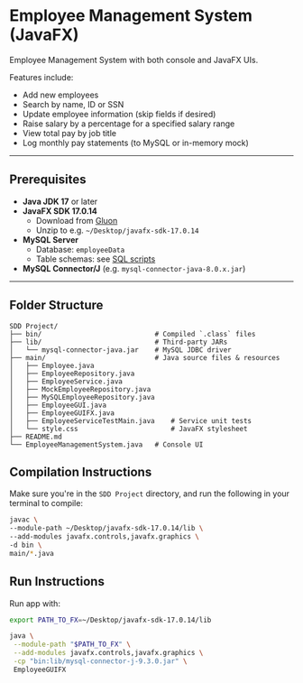 # Employee Management System (JavaFX)

Employee Management System with both console and JavaFX UIs.  

Features include:

- Add new employees  
- Search by name, ID or SSN  
- Update employee information (skip fields if desired)  
- Raise salary by a percentage for a specified salary range  
- View total pay by job title  
- Log monthly pay statements (to MySQL or in-memory mock)  

---

## Prerequisites

- **Java JDK 17** or later  
- **JavaFX SDK 17.0.14**  
  - Download from [Gluon](https://gluonhq.com/products/javafx/)  
  - Unzip to e.g. `~/Desktop/javafx-sdk-17.0.14`  
- **MySQL Server**  
  - Database: `employeeData`  
  - Table schemas: see [SQL scripts](db/schema.sql)  
- **MySQL Connector/J** (e.g. `mysql-connector-java-8.0.x.jar`)  

---

## Folder Structure

```text
SDD Project/
├── bin/                            # Compiled `.class` files
├── lib/                            # Third-party JARs
│   └── mysql-connector-java.jar    # MySQL JDBC driver
├── main/                           # Java source files & resources
│   ├── Employee.java
│   ├── EmployeeRepository.java
│   ├── EmployeeService.java
│   ├── MockEmployeeRepository.java
│   ├── MySQLEmployeeRepository.java
│   ├── EmployeeGUI.java
│   ├── EmployeeGUIFX.java
│   ├── EmployeeServiceTestMain.java    # Service unit tests
│   └── style.css                       # JavaFX stylesheet
├── README.md
└── EmployeeManagementSystem.java   # Console UI
```
## Compilation Instructions
 
 Make sure you're in the `SDD Project` directory, and run the following in your terminal to compile:
 
 ```bash
 javac \
 --module-path ~/Desktop/javafx-sdk-17.0.14/lib \
 --add-modules javafx.controls,javafx.graphics \
 -d bin \
 main/*.java
 ```
 
 ## Run Instructions
 
 Run app with:
 
 ```bash
export PATH_TO_FX=~/Desktop/javafx-sdk-17.0.14/lib

java \
  --module-path "$PATH_TO_FX" \
  --add-modules javafx.controls,javafx.graphics \
  -cp "bin:lib/mysql-connector-j-9.3.0.jar" \
  EmployeeGUIFX

```
